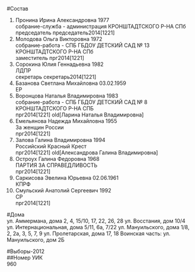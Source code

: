 #Состав  
1. Пронина Ирина Александровна 1977  
    собрание-служба - администрация КРОНШТАДТСКОГО Р-НА СПб  
    председатель председатель2014[1221]  
2. Молодова Ольга Викторовна 1972  
    собрание-работа - СПБ ГБДОУ ДЕТСКИЙ САД № 13 КРОНШТАДТСКОГО Р-НА СПб  
    заместитель прг2014[1221]  
3. Сорокина Юлия Геннадьевна 1982  
    ЛДПР  
    секретарь секретарь2014[1221]  
4. Базанова Светлана Михайловна 03.02.1959  
    ЕР  
5. Воронцова Наталья Владимировна 1983  
    собрание-работа - СПБ ГБДОУ ДЕТСКИЙ САД № 8 КРОНШТАДТСКОГО Р-НА СПБ  
    прг2014[1221] old[Ларина Наталья Владимировна]  
6. Емельянова Надежда Михайловна 1955  
    За женщин России  
    прг2014[1221]  
7. Залова Галина Владимировна 1994  
    Российский Красный Крест  
    прг2014[1221] old[Александрова Галина Владимировна]  
8. Остроух Галина Федоровна 1968  
    ПАРТИЯ ЗА СПРАВЕДЛИВОСТЬ  
    прг2014[1221]  
9. Саркисова Эвелина Юрьевна 02.06.1961  
    КПРФ  
10. Смульский Анатолий Сергеевич 1992  
    СР  
    прг2014[1221]  
  
#Дома  
ул. Аммермана, дома 2, 4, 15/10, 17, 22, 26, 28 ул. Восстания, дом 10/4 ул. Интернациональная, дома 5/11, 6а, 7/22 ул. Мануильского, дома 1/8, 2, 2а, 3, 5, 7, 9 ул. Пролетарская, дома 17, 18 Воинская часть: ул. Мануильского, дом 2Б  
  
#Выборы-2012  
##Номер УИК  
960  
